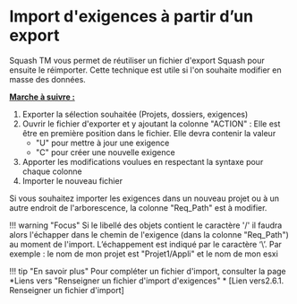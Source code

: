 # Import d'exigences à partir d’un export

Squash TM vous permet de réutiliser un fichier d'export Squash pour ensuite le réimporter. Cette technique est utile si l'on souhaite modifier en masse des données.

**<u>Marche à suivre : </u>**

 1. Exporter la sélection souhaitée (Projets, dossiers, exigences)
 2. Ouvrir le fichier d'exporter et y ajoutant la colonne "ACTION" : Elle est être en première position dans le fichier. Elle devra contenir la valeur 
	 - "U" pour mettre à jour une exigence  
	 - "C" pour créer une nouvelle exigence
 3. Apporter les modifications voulues en respectant la syntaxe pour chaque colonne
 4. Importer le nouveau fichier
 
 Si vous souhaitez importer les exigences dans un nouveau projet ou à un autre endroit de l'arborescence, la colonne "Req_Path" est à modifier.

!!! warning "Focus" 
	Si le libellé des objets contient le caractère '/' il faudra alors l'échapper dans le chemin de l'exigence (dans la colonne "Req_Path") au moment de l'import. L’échappement est indiqué par le caractère ‘\’. 
Par exemple : le nom de mon projet est "Projet1/Appli" et le nom de mon esxi
	
!!! tip "En savoir plus" 
	   Pour compléter un fichier d'import, consulter la page *Liens vers "Renseigner un fichier d'import d'exigences" * [Lien vers2.6.1. Renseigner un fichier d'import]


<!--stackedit_data:
eyJoaXN0b3J5IjpbMTg1MjQ4MjQ5MCwtMTMwMTc2MDY3LDYyNz
cwMTY1NywtMTc3NjUyODE1MiwtNzIyNjA5MzY4LC04Mjg1MDcx
MSwyMDEyNDcyNzA5LDMzMDI5MDE2NCwtMzMyMzE0MTI2LC0yOT
AzMTIxNTUsLTEyMjIyNjE3ODIsMTA1OTE1MzIyMiwtMzE1Mjk0
OTY5LDk4MTM1ODgwOCwtNjUwMTA1NTUsLTEwNzAwMDQzNDUsLT
E4NDM0MjQ0OTEsODYxNjY4NjA2LC0yMDY1NDI0MjYyXX0=
-->